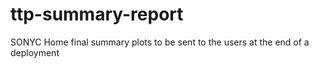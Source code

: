 # ttp-summary-report
SONYC Home final summary plots to be sent to the users at the end of a deployment
